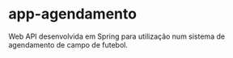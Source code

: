 # app-agendamento
Web API desenvolvida em Spring para utilização num sistema de agendamento de campo de futebol. 
